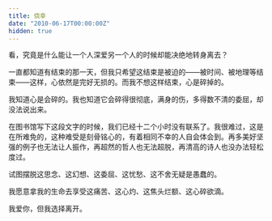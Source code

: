 ```yaml
---
title: 侥幸
date: "2010-06-17T00:00:00Z"
hidden: true
---
```

看，究竟是什么能让一个人深爱另一个人的时候却能决绝地转身离去？

一直都知道有结束的那一天，但我只希望这结束是被迫的——被时间、被地理等结束——这样，心依然是完好无损的。而我不想这样结束，心是碎掉的。

我知道心是会碎的。我也知道它会碎得很彻底，满身的伤，多得数不清的委屈，却没法说出来。

在图书馆写下这段文字的时候，我们已经十二个小时没有联系了。我很难过，这是在所难免的，这种难受是刻骨铭心的，有着相同不幸的人自会体会到。再多美好坚强的例子也无法让人振作，再超然的哲人也无法超脱，再清高的诗人也没办法轻松度过。

试图摆脱这思念、这幻想、这委屈、这忧愁、这不舍无疑是愚蠢的。

我愿意拿我的生命去享受这痛苦、这心灼、这焦头烂额、这心碎欲滴。

我爱你，但我选择离开。